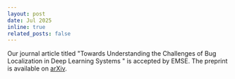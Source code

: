 ```yaml
---
layout: post
date: Jul 2025
inline: true
related_posts: false
---
```


Our journal article titled "Towards Understanding the Challenges of Bug Localization in Deep Learning Systems
" is accepted by EMSE. The preprint is available on [arXiv](https://arxiv.org/abs/2402.01021).